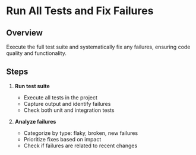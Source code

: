 # Run All Tests and Fix Failures

## Overview
Execute the full test suite and systematically fix any failures, ensuring code quality and functionality.

## Steps
1. **Run test suite**
   - Execute all tests in the project
   - Capture output and identify failures
   - Check both unit and integration tests

2. **Analyze failures**
   - Categorize by type: flaky, broken, new failures
   - Prioritize fixes based on impact
   - Check if failures are related to recent changes